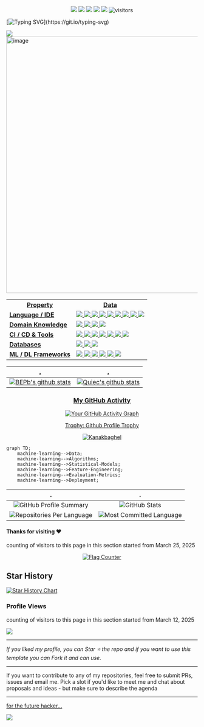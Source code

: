<!--   my-icons -->
<p align="center">
    <a href="https://github.com/Kanakbaghel/Kanakbaghel"><img src="https://img.shields.io/badge/status-updating-brightgreen.svg"></a>
    <a href="https://github.com/python/cpython"><img src="https://img.shields.io/badge/Python-3.12-FF1493.svg"></a>
    <a href="https://github.com/Kanakbaghel/Kanakbaghel/graphs/contributors"><img src="https://img.shields.io/github/contributors/Kanakbaghel/Kanakbaghel?color=blue"></a>
    <a href="https://github.com/Kanakbaghel/Kanakbaghel/stargazers"><img src="https://img.shields.io/github/stars/Kanakbaghel.svg?logo=github"></a>
    <a href="https://github.com/Kanakbaghel/Kanakbaghel/network/members"><img src="https://img.shields.io/github/forks/Kanakbaghel/Kanakbaghel.svg?color=blue&logo=github"></a>
    <img src="https://visitor-badge.laobi.icu/badge?page_id=Kanakbaghel.Kanakbaghel" alt="visitors"/>   
</p>

<!--   my-ticker -->    
[![Typing SVG](https://readme-typing-svg.herokuapp.com?color=%2336BCF7&center=true&vCenter=true&width=600&lines=Hey+👋,+I+am+Kanak+Baghel;+Welcome+to+My+Profile+😄!;Always+learning+new+things+...!;)](https://git.io/typing-svg)


<!--   my-header-img -->
![](./src/header_.png)
<a href="https://www.python.org/"><img width="1199" height="674" alt="image" src="https://github.com/user-attachments/assets/e81f2dc8-cca1-431a-9e18-107fa563b33d" />


<!--   my-kaggle     
### My achievements on [kaggle](https://www.kaggle.com/andrej0marinchenko):

![competition_light](https://road-to-kaggle-grandmaster.vercel.app/api/badges/andrej0marinchenko/competition/light)
![dataset](https://road-to-kaggle-grandmaster.vercel.app/api/badges/andrej0marinchenko/dataset/light)
![notebook](https://road-to-kaggle-grandmaster.vercel.app/api/badges/andrej0marinchenko/notebook/light)
![discussion](https://road-to-kaggle-grandmaster.vercel.app/api/badges/andrej0marinchenko/discussion/light)
-->

<table align="center">
  <tr>
    <th>Property</th>
    <th>Data</th>
  </tr>
  <tr>
    <td><b>Language / IDE</b></td>
    <td>
      <img src="https://img.shields.io/badge/Python-blue?style=flat">
      <img src="https://img.shields.io/badge/HTML-orange?style=flat">
      <img src="https://img.shields.io/badge/CSS-blue?style=flat">
      <img src="https://img.shields.io/badge/JavaScript-yellow?style=flat">
      <img src="https://img.shields.io/badge/Django-darkgreen?style=flat">
      <img src="https://img.shields.io/badge/PHP-purple?style=flat">
      <img src="https://img.shields.io/badge/C-lightgrey?style=flat">
      <img src="https://img.shields.io/badge/C++-lightblue?style=flat">
      <img src="https://img.shields.io/badge/Bash-black?style=flat">
    </td>
  </tr>
  <tr>
    <td><b>Domain Knowledge</b></td>
    <td>
      <img src="https://img.shields.io/badge/Machine%20Learning-red?style=flat">
      <img src="https://img.shields.io/badge/Computer%20Science-blue?style=flat">
      <img src="https://img.shields.io/badge/Electrical%20Engineering-yellow?style=flat">
      <img src="https://img.shields.io/badge/Software%20Development-green?style=flat">
    </td>
  </tr>
  <tr>
    <td><b>CI / CD & Tools</b></td>
    <td>
      <img src="https://img.shields.io/badge/Markdown-lightgrey?style=flat">
      <img src="https://img.shields.io/badge/Git-orange?style=flat">
      <img src="https://img.shields.io/badge/GitHub-black?style=flat">
      <img src="https://img.shields.io/badge/GitLab-red?style=flat">
      <img src="https://img.shields.io/badge/Docker-blue?style=flat">
      <img src="https://img.shields.io/badge/PyCharm-green?style=flat">
      <img src="https://img.shields.io/badge/VS%20Code-blue?style=flat">
    </td>
  </tr>
  <tr>
    <td><b>Databases</b></td>
    <td>
      <img src="https://img.shields.io/badge/MySQL-blue?style=flat">
      <img src="https://img.shields.io/badge/SQLite-lightgrey?style=flat">
      <img src="https://img.shields.io/badge/PostgreSQL-purple?style=flat">
    </td>
  </tr>
  <tr>
    <td><b>ML / DL Frameworks</b></td>
    <td>
      <img src="https://img.shields.io/badge/Jupyter%20Notebook-orange?style=flat">
      <img src="https://img.shields.io/badge/Scikit--Learn-yellow?style=flat">
      <img src="https://img.shields.io/badge/PyTorch-red?style=flat">
      <img src="https://img.shields.io/badge/TensorFlow-orange?style=flat">
      <img src="https://img.shields.io/badge/Keras-red?style=flat">
      <img src="https://img.shields.io/badge/OpenCV-blue?style=flat">
    </td>
  </tr>
</table>

<!--   stats + languages -->
| .                                                                                                                                       | .                                                                                                                         |
|-----------------------------------------------------------------------------------------------------------------------------------------|---------------------------------------------------------------------------------------------------------------------------|
| ![BEPb's github stats](https://github-readme-stats.vercel.app/api?username=Kanakbaghel&show_icons=true&theme=radical&include_all_commits=true) | ![Quiec's github stats](https://github-readme-stats.vercel.app/api/top-langs/?username=Kanakbaghel&theme=radical&layout=compact) |

<div align="center">
  <h3>My GitHub Activity</h3>
</div>
<p align="center">
  <img src="https://github-readme-activity-graph.vercel.app/graph?username=Kanakbaghel&theme=dark" alt="Your GitHub Activity Graph" />
</p>

<div align="center">
<summary>Trophy: Github Profile Trophy</summary>
</div>

<p align="center"> 
<a href="https://github.com/ryo-ma/github-profile-trophy"><img src="https://github-profile-trophy.vercel.app/?username=Kanakbaghel" alt="Kanakbaghel" /></a>
</p>

   <!--machine-learning-->
```mermaid
graph TD;
    machine-learning-->Data;
    machine-learning-->Algorithms;
    machine-learning-->Statistical-Models;
    machine-learning-->Feature-Engineering;
    machine-learning-->Evaluation-Metrics;
    machine-learning-->Deployment;
   ```

<!---
<div align="center">
<summary>Trophy: Hackerrank Profile Trophy</summary>
</div>

<p align="center"> 

<img src="./src/badges_hackerrank.png" alt="Metrics" width="57%"> <img src="./src/hackerrank-logo.jpg" alt="Metrics" 
width="30%">

</p>

<img src="/github-metrics.svg" alt="Metrics" width="100%">

![badges_37-46.png](src%2Fbadges_37-46.png)
![badges_25-36.png](src%2Fbadges_25-36.png)
![badges_13-24.png](src%2Fbadges_13-24.png)
![badges_1-12.png](src%2Fbadges_1-12.png)
--->
|.                  |.                        | 
|-------|-----------|
| <div align="center"> <img src="https://github-profile-summary-cards.vercel.app/api/cards/profile?username=Kanakbaghel&theme=dark" alt="GitHub Profile Summary" /> </div> | <div align="center"> <img src="https://github-profile-summary-cards.vercel.app/api/cards/stats?username=Kanakbaghel&theme=dark" alt="GitHub Stats" /> </div> |
| <div align="center"><img src="https://github-profile-summary-cards.vercel.app/api/cards/repos-per-language?username=Kanakbaghel&theme=dark" alt="Repositories Per Language" /></div> | <div align="center"><img src="https://github-profile-summary-cards.vercel.app/api/cards/most-commit-language?username=Kanakbaghel&theme=dark" alt="Most Committed Language" /></div> |

#### Thanks for visiting :heart:

counting of visitors to this page in this section started from March 25, 2025
<div align="center">
  <a href="https://info.flagcounter.com/BZ10"><img src="https://s01.flagcounter.com/count2/BZ10/bg_FFFFFF/txt_000000/border_CCCCCC/columns_8/maxflags_250/viewers_0/labels_0/pageviews_0/flags_0/percent_0/" alt="Flag Counter" border="0"></a>
</div>

## Star History

[![Star History Chart](https://api.star-history.com/svg?repos=Kanakbaghel/Kanakbaghel&type=Date)](https://star-history.com/#Kanakbaghel/Kanakbaghel&Date)

### Profile Views
counting of visitors to this page in this section started from March 12, 2025

![](https://count.getloli.com/get/@Kanakbaghel.github.readme)
</br>


</p>

---

*If you liked my profile, you can Star ⭐ the repo and if you want to use this template you can Fork it and can use.* 

---

If you want to contribute to any of my repositories, feel free to submit PRs, issues and email me. Pick a slot if you'd like to meet me and chat about proposals and ideas - but make sure to describe the agenda 

---

[for the future hacker...](https://referral.hackthebox.com/mz8gTFM)

![](assets/Bottom_down.svg)
